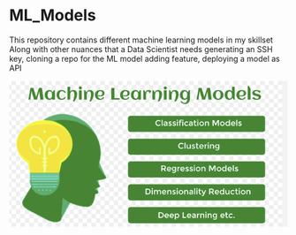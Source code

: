 # ML_Models
This repository contains different machine learning models in my skillset
Along with other nuances that a Data Scientist needs generating an SSH key, cloning a repo for the ML model adding feature, deploying a model as API

![](https://github.com/jairanjan/ML_Models/blob/main/modelspic.png)
